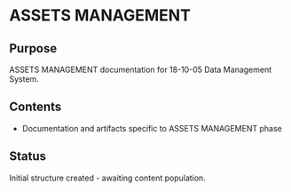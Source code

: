 # ASSETS MANAGEMENT

## Purpose
ASSETS MANAGEMENT documentation for 18-10-05 Data Management System.

## Contents
- Documentation and artifacts specific to ASSETS MANAGEMENT phase

## Status
Initial structure created - awaiting content population.
